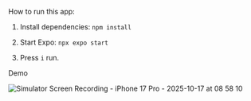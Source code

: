 How to run this app:

1. Install dependencies: `npm install`

2. Start Expo: `npx expo start`

3. Press `i` run.

Demo

![Simulator Screen Recording - iPhone 17 Pro - 2025-10-17 at 08 58 10](https://github.com/user-attachments/assets/24b3785e-78eb-42a3-8cec-def990b8c61e)
